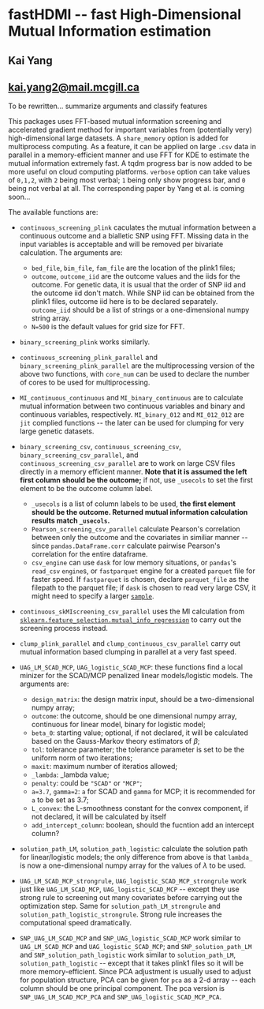 # fastHDMI -- fast High-Dimensional Mutual Information estimation
## Kai Yang
## <kai.yang2@mail.mcgill.ca>

To be rewritten... summarize arguments and classify features

This packages uses FFT-based mutual information screening and accelerated gradient method for important variables from (potentially very) high-dimensional large datasets. A `share_memory` option is added for multiprocess computing. As a feature, it can be applied on large `.csv` data in parallel in a memory-efficient manner and use FFT for KDE to estimate the mutual information extremely fast. A tqdm progress bar is now added to be more useful on cloud computing platforms. `verbose` option can take values of `0,1,2`, with `2` being most verbal; `1` being only show progress bar, and `0` being not verbal at all. The corresponding paper by Yang et al. is coming soon...

The available functions are:
- `continuous_screening_plink` caculates the mutual information between a continuous outcome and a bialletic SNP using FFT. Missing data in the input variables is acceptable and will be removed per bivariate calculation. The arguments are:
  * `bed_file`, `bim_file`, `fam_file` are the location of the plink1 files;
  * `outcome`, `outcome_iid` are the outcome values and the iids for the outcome. For genetic data, it is usual that the order of SNP iid and the outcome iid don't match. While SNP iid can be obtained from the plink1 files, outcome iid here is to be declared separately. `outcome_iid` should be a list of strings or a one-dimensional numpy string array.
  * `N=500` is the default values for grid size for FFT.

- `binary_screening_plink` works similarly. 

- `continuous_screening_plink_parallel` and `binary_screening_plink_parallel` are the multiprocessing version of the above two functions, with `core_num` can be used to declare the number of cores to be used for multiprocessing.

- `MI_continuous_continuous` and `MI_binary_continuous` are to calculate mutual information between two continuous variables and binary and continuous variables, respectively. `MI_binary_012` and `MI_012_012` are `jit` complied functions -- the later can be used for clumping for very large genetic datasets.

- `binary_screening_csv`, `continuous_screening_csv`, `binary_screening_csv_parallel`, and `continuous_screening_csv_parallel` are to work on large CSV files directly in a memory efficient manner. **Note that it is assumed the left first column should be the outcome;** if not, use `_usecols` to set the first element to be the outcome column label.
  * `_usecols` is a list of column labels to be used, **the first element should be the outcome. Returned mutual information calculation results match `_usecols`.**
  * `Pearson_screening_csv_parallel` calculate Pearson's correlation between only the outcome and the covariates in similiar manner -- since `pandas.DataFrame.corr` calculate pairwise Pearson's correlation for the entire dataframe.
  * `csv_engine` can use `dask` for low memory situations, or `pandas`'s `read_csv` `engine`s, or `fastparquet` engine for a created `parquet` file for faster speed. If `fastparquet` is chosen, declare `parquet_file` as the filepath to the parquet file; if `dask` is chosen to read very large CSV, it might need to specify a larger [`sample`](https://docs.dask.org/en/stable/generated/dask.dataframe.read_csv.html).

- `continuous_skMIscreening_csv_parallel` uses the MI calculation from [`sklearn.feature_selection.mutual_info_regression`](https://scikit-learn.org/stable/modules/generated/sklearn.feature_selection.mutual_info_regression.html) to carry out the screening process instead.

- `clump_plink_parallel` and `clump_continuous_csv_parallel` carry out mutual information based clumping in parallel at a very fast speed.

- `UAG_LM_SCAD_MCP`, `UAG_logistic_SCAD_MCP`: these functions find a local minizer for the SCAD/MCP penalized linear models/logistic models. The arguments are:
  * `design_matrix`: the design matrix input, should be a two-dimensional numpy array;
  * `outcome`: the outcome, should be one dimensional numpy array, continuous for linear model, binary for logistic model;
  * `beta_0`: starting value; optional, if not declared, it will be calculated based on the Gauss-Markov theory estimators of $\beta$;
  * `tol`: tolerance parameter; the tolerance parameter is set to be the uniform norm of two iterations;
  * `maxit`: maximum number of iteratios allowed;
  * `_lambda`: _lambda value;
  * `penalty`: could be `"SCAD"` or `"MCP"`;
  * `a=3.7`, `gamma=2`: `a` for SCAD and `gamma` for MCP; it is recommended for `a` to be set as $3.7$;
  * `L_convex`: the L-smoothness constant for the convex component, if not declared, it will be calculated by itself
  * `add_intercept_column`: boolean, should the fucntion add an intercept column?

- `solution_path_LM`, `solution_path_logistic`: calculate the solution path for linear/logistic models; the only difference from above is that `lambda_` is now a one-dimensional numpy array for the values of $\lambda$ to be used.

- `UAG_LM_SCAD_MCP_strongrule`, `UAG_logistic_SCAD_MCP_strongrule` work just like `UAG_LM_SCAD_MCP`, `UAG_logistic_SCAD_MCP` -- except they use strong rule to screening out many covariates before carrying out the optimization step. Same for `solution_path_LM_strongrule` and `solution_path_logistic_strongrule`. Strong rule increases the computational speed dramatically.

- `SNP_UAG_LM_SCAD_MCP` and `SNP_UAG_logistic_SCAD_MCP` work similar to `UAG_LM_SCAD_MCP` and `UAG_logistic_SCAD_MCP`; and `SNP_solution_path_LM` and `SNP_solution_path_logistic` work similar to `solution_path_LM`, `solution_path_logistic` -- except that it takes plink1 files so it will be more memory-efficient. Since PCA adjustment is usually used to adjust for population structure, PCA can be given for `pca` as a 2-d array -- each column should be one principal component. The pca version is `SNP_UAG_LM_SCAD_MCP_PCA` and `SNP_UAG_logistic_SCAD_MCP_PCA`.
